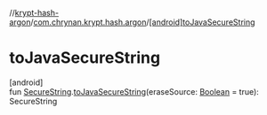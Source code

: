 //[krypt-hash-argon](../../index.md)/[com.chrynan.krypt.hash.argon](index.md)/[[android]toJavaSecureString]([android]to-java-secure-string.md)

# toJavaSecureString

[android]\
fun [SecureString](../../../krypt-core/krypt-core/com.chrynan.krypt.core/-secure-string/index.md).[toJavaSecureString]([android]to-java-secure-string.md)(eraseSource: [Boolean](https://kotlinlang.org/api/latest/jvm/stdlib/kotlin/-boolean/index.html) = true): SecureString
